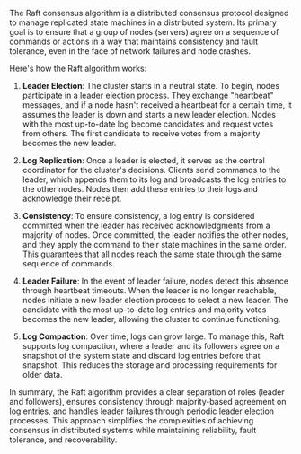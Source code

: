 The Raft consensus algorithm is a distributed consensus protocol designed to manage replicated state machines in a distributed system. Its primary goal is to ensure that a group of nodes (servers) agree on a sequence of commands or actions in a way that maintains consistency and fault tolerance, even in the face of network failures and node crashes.

Here's how the Raft algorithm works:

1. **Leader Election**: The cluster starts in a neutral state. To begin, nodes participate in a leader election process. They exchange "heartbeat" messages, and if a node hasn't received a heartbeat for a certain time, it assumes the leader is down and starts a new leader election. Nodes with the most up-to-date log become candidates and request votes from others. The first candidate to receive votes from a majority becomes the new leader.

2. **Log Replication**: Once a leader is elected, it serves as the central coordinator for the cluster's decisions. Clients send commands to the leader, which appends them to its log and broadcasts the log entries to the other nodes. Nodes then add these entries to their logs and acknowledge their receipt.

3. **Consistency**: To ensure consistency, a log entry is considered committed when the leader has received acknowledgments from a majority of nodes. Once committed, the leader notifies the other nodes, and they apply the command to their state machines in the same order. This guarantees that all nodes reach the same state through the same sequence of commands.

4. **Leader Failure**: In the event of leader failure, nodes detect this absence through heartbeat timeouts. When the leader is no longer reachable, nodes initiate a new leader election process to select a new leader. The candidate with the most up-to-date log entries and majority votes becomes the new leader, allowing the cluster to continue functioning.

5. **Log Compaction**: Over time, logs can grow large. To manage this, Raft supports log compaction, where a leader and its followers agree on a snapshot of the system state and discard log entries before that snapshot. This reduces the storage and processing requirements for older data.

In summary, the Raft algorithm provides a clear separation of roles (leader and followers), ensures consistency through majority-based agreement on log entries, and handles leader failures through periodic leader election processes. This approach simplifies the complexities of achieving consensus in distributed systems while maintaining reliability, fault tolerance, and recoverability.